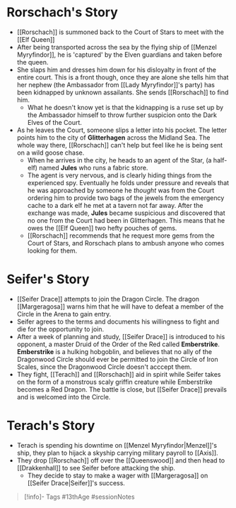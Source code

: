 # Rorschach's Story
- [[Rorschach]] is summoned back to the Court of Stars to meet with the [[Elf Queen]]
- After being transported across the sea by the flying ship of [[Menzel Myryfindor]], he is 'captured' by the Elven guardians and taken before the queen.
- She slaps him and dresses him down for his disloyalty in front of the entire court.  This is a front though, once they are alone she tells him that her nephew (the Ambassador from [[Lady Myryfindor]]'s party) has been kidnapped by unknown assailants.  She sends [[Rorschach]] to find him.
	- What he doesn't know yet is that the kidnapping is a ruse set up by the Ambassador himself to throw further suspicion onto the Dark Elves of the Court.
- As he leaves the Court, someone slips a letter into his pocket.  The letter points him to the city of **Glitterhagen** across the Midland Sea.  The whole way there, [[Rorschach]] can't help but feel like he is being sent on a wild goose chase.
	- When he arrives in the city, he heads to an agent of the Star, (a half-elf) named **Jules** who runs a fabric store.
	- The agent is very nervous, and is clearly hiding things from the experienced spy.  Eventually he folds under pressure and reveals that he was approached by someone he *thought* was from the Court ordering him to provide two bags of the jewels from the emergency cache to a dark elf he met at a tavern not far away.  After the exchange was made, **Jules** became suspicious and discovered that no one from the Court had been in Glitterhagen.  This means that he owes the [[Elf Queen]] two hefty pouches of gems.
	- [[Rorschach]] recommends that he request more gems from the Court of Stars, and Rorschach plans to ambush anyone who comes looking for them.

# Seifer's Story
- [[Seifer Drace]] attempts to join the Dragon Circle.  The dragon [[Margeragosa]] warns him that he will have to defeat a member of the Circle in the Arena to gain entry.
- Seifer agrees to the terms and documents his willingness to fight and die for the opportunity to join.
- After a week of planning and study, [[Seifer Drace]] is introduced to his opponent, a master Druid of the Order of the Red called **Emberstrike**.  **Emberstrike** is a hulking hobgoblin, and believes that no ally of the Dragonwood Circle should ever be permitted to join the Circle of Iron Scales, since the Dragonwood Circle doesn't acccept them.
- They fight, [[Terach]] and [[Rorschach]] aid in spirit while Seifer takes on the form of a monstrous scaly griffin creature while Emberstrike becomes a Red Dragon.  The battle is close, but [[Seifer Drace]] prevails and is welcomed into the Circle.

# Terach's Story
- Terach is spending his downtime on [[Menzel Myryfindor|Menzel]]'s ship, they plan to hijack a skyship carrying military payroll to [[Axis]].
- They drop [[Rorschach]] off over the [[Queenswood]] and then head to [[Drakkenhall]] to see Seifer before attacking the ship.
	- They decide to stay to make a wager with [[Margeragosa]] on [[Seifer Drace|Seifer]]'s success.

> [!info]- Tags
> #13thAge #sessionNotes 

